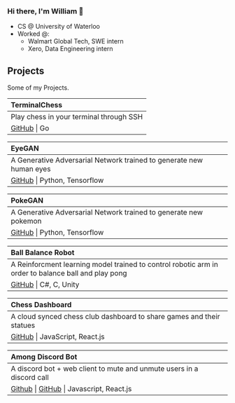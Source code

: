 ### Hi there, I'm William 👋

- CS @ University of Waterloo
- Worked @:
  - Walmart Global Tech, SWE intern
  - Xero, Data Engineering intern

## Projects
Some of my Projects.

| TerminalChess |
| :--- |
| Play chess in your terminal through SSH |
| [GitHub](https://github.com/williamjchen/terminalchess) &#124; Go |

| EyeGAN |
| :--- |
| A Generative Adversarial Network trained to generate new human eyes |
| [GitHub](https://github.com/williamjchen/eyeGAN) &#124; Python, Tensorflow |

| PokeGAN |
| :--- |
| A Generative Adversarial Network trained to generate new pokemon |
| [GitHub](https://github.com/williamjchen/PokeGAN) &#124; Python, Tensorflow |

| Ball Balance Robot |
| :--- |
| A Reinforcment learning model trained to control robotic arm in order to balance ball and play pong|
| [GitHub](https://github.com/williamjchen/Robot-Arm) &#124; C#, C, Unity |


| Chess Dashboard |
| :--- |
| A cloud synced chess club dashboard to share games and their statues  |
| [GitHub](https://github.com/williamjchen/chess-dashboard) &#124; JavaScript, React.js |


| Among Discord Bot |
| :--- |
| A discord bot + web client to mute and unmute users in a discord call|
| [Github](https://github.com/williamjchen/AmoangOus) &#124; [GitHub](https://github.com/WilliamJChen/AmonagOusWebControl) &#124; Javascript, React.js |
  
<!--
**williamjchen/williamjchen** is a ✨ _special_ ✨ repository because its `README.md` (this file) appears on your GitHub profile.

Here are some ideas to get you started:

- 🔭 I’m currently working on ...
- 🌱 I’m currently learning ...
- 👯 I’m looking to collaborate on ...
- 🤔 I’m looking for help with ...
- 💬 Ask me about ...
- 📫 How to reach me: ...
- 😄 Pronouns: ...
- ⚡ Fun fact: ...
-->
